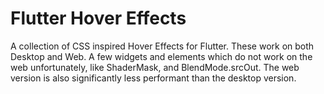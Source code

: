 # Flutter Hover Effects

A collection of CSS inspired Hover Effects for Flutter. These work on both Desktop and Web. 
A few widgets and elements which do not work on the web unfortunately, like ShaderMask, and BlendMode.srcOut. 
The web version is also significantly less performant than the desktop version.

